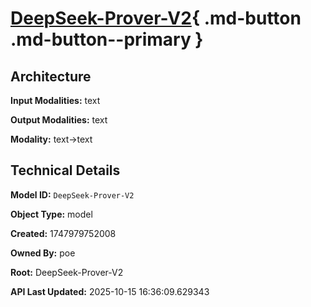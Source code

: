 # [DeepSeek-Prover-V2](https://poe.com/DeepSeek-Prover-V2){ .md-button .md-button--primary }

## Architecture

**Input Modalities:** text

**Output Modalities:** text

**Modality:** text->text


## Technical Details

**Model ID:** `DeepSeek-Prover-V2`

**Object Type:** model

**Created:** 1747979752008

**Owned By:** poe

**Root:** DeepSeek-Prover-V2

**API Last Updated:** 2025-10-15 16:36:09.629343
